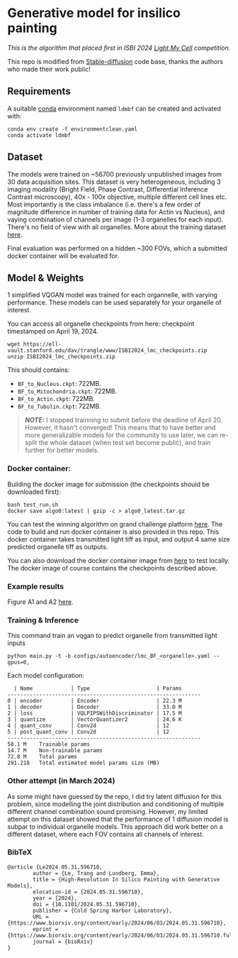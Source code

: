 # Generative model for insilico painting
*This is the algorithm that placed first in ISBI 2024 [Light My Cell](https://lightmycells.grand-challenge.org/evaluation/phase-2/leaderboard/) competition.*
  
This repo is modified from [Stable-diffusion](https://github.com/CompVis/stable-diffusion) code base, thanks the authors who made their work public!

## Requirements
A suitable [conda](https://conda.io/) environment named `ldmbf` can be created
and activated with:

```
conda env create -f environmentclean.yaml
conda activate ldmbf
```

## Dataset
The models were trained on ~56700 previously unpublished images from 30 data acquisition sites. This dataset is very heterogeneous, including 3 imaging modality (Bright Field, Phase Contrast, Differential Inference Contrast microscopy), 40x - 100x objective, multiple different cell lines etc. Most importantly is the class imbalance (i.e. there's a few order of magnitude difference in number of training data for Actin vs Nucleus), and vaying combination of channels per image (1-3 organelles for each input). There's no field of view with all organelles.
More about the training dataset [here](https://lightmycells.grand-challenge.org/database/).

Final evaluation was performed on a hidden ~300 FOVs, which a submitted docker container will be evaluated for.

## Model & Weights

1 simplified VQGAN model was trained for each organnelle, with varying performance. These models can be used separately for your organelle of interest.

You can access all organelle checkpoints from here: checkpoint timestamped on April 19, 2024. 

```
wget https://ell-vault.stanford.edu/dav/trangle/www/ISBI2024_lmc_checkpoints.zip
unzip ISBI2024_lmc_checkpoints.zip
```

This should contains:
- `BF_to_Nucleus.ckpt`: 722MB.
- `BF_to_Mitochondria.ckpt`: 722MB.
- `BF_to_Actin.ckpt`: 722MB.
- `BF_to_Tubulin.ckpt`: 722MB.

> **_NOTE:_** I stopped trainning to submit before the deadline of April 20. However, it hasn't converged! This means that to have better and more generalizable models for the community to use later, we can re-split the whole dataset (when test set become public), and train further for better models.

### Docker container:
Building the docker image for submission (the checkpoints should be downloaded first): 
```
bash test_run.sh
docker save algo0:latest | gzip -c > algo0_latest.tar.gz
```

You can test the winning algorithm on grand challenge platform [here](https://grand-challenge.org/algorithms/lmc_control/).
The code to build and run docker container is also provided in this repo. This docker container takes transmitted light tiff as input, and output 4 same size predicted organelle tiff as outputs.

You can also download the docker container image from [here](https://ell-vault.stanford.edu/dav/trangle/www/ISBI2024_lmc_algo0_latest.tar.gz) to test locally. The docker image of course contains the checkpoints described above. 

### Example results

Figure A1 and A2 [here](https://www.biorxiv.org/content/10.1101/2024.05.31.596710v1.full.pdf).


### Training & Inference
This command train an vqgan to predict organelle from transmitted light inputs
```
python main.py -t -b configs/autoencoder/lmc_BF_<organelle>.yaml --gpus=0,
```

Each model configuration:
```
  | Name            | Type                     | Params
-------------------------------------------------------------
0 | encoder         | Encoder                  | 22.3 M
1 | decoder         | Decoder                  | 33.0 M
2 | loss            | VQLPIPSWithDiscriminator | 17.5 M
3 | quantize        | VectorQuantizer2         | 24.6 K
4 | quant_conv      | Conv2d                   | 12    
5 | post_quant_conv | Conv2d                   | 12    
-------------------------------------------------------------
58.1 M    Trainable params
14.7 M    Non-trainable params
72.8 M    Total params
291.218   Total estimated model params size (MB)
```


### Other attempt (in March 2024)
As some might have guessed by the repo, I did try latent diffusion for this problem, since modelling the joint distribution and conditioning of multiple different channel combination sound promising. However, my limited attempt on this dataset showed that the performance of 1 diffusion model is subpar to individual organelle models. This approach did work better on a different dataset, where each FOV contains all channels of interest.



### BibTeX

```
@article {Le2024.05.31.596710,
        author = {Le, Trang and Lundberg, Emma},
        title = {High-Resolution In Silico Painting with Generative Models},
        elocation-id = {2024.05.31.596710},
        year = {2024},
        doi = {10.1101/2024.05.31.596710},
        publisher = {Cold Spring Harbor Laboratory},
        URL = {https://www.biorxiv.org/content/early/2024/06/03/2024.05.31.596710},
        eprint = {https://www.biorxiv.org/content/early/2024/06/03/2024.05.31.596710.full.pdf},
        journal = {bioRxiv}
}
```
